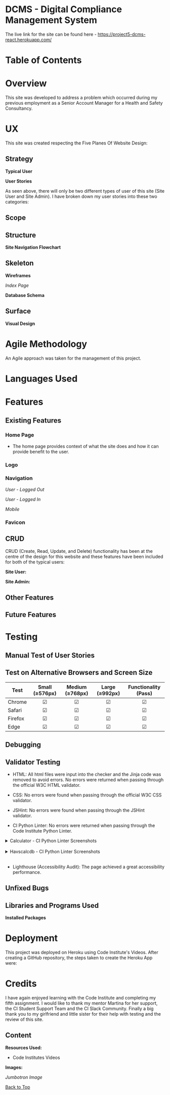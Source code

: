 # DCMS - Digital Compliance Management System

<!-- ![Am I Responsive Image](static/readme_images/am_i_responsive.jpg) -->

The live link for the site can be found here - https://project5-dcms-react.herokuapp.com/

# Table of Contents
<!-- - [Overview](#overview)
- [UX](#ux)
  - [Strategy](#strategy)
  - [Scope](#scope)
  - [Structure](#structure)
  - [Skeleton](#skeleton)
  - [Surface](#surface)
- [Languages Used](#languages-used)
- [Features](#features)
  - [Existing Features](#existing-features)
  - [CRUD](#crud)
  - [Other Features](#other-features)
  - [Future Features](#future-features)
- [Testing](#testing)
  - [Automated Testing](#automated-testing)
  - [Manual Test of User Stories](#manual-test-of-user-stories)
  - [Test on Alternative Browsers and Screen Size](#test-on-alternative-browsers-and-screen-size)
  - [Debugging](#debugging)
  - [Validator Testing](#validator-testing)
  - [Unfixed Bugs](#unfixed-bugs)
- [Libraries and Programs Used](#libraries-and-programs-used)
- [Deployment](#deployment)
- [Credits](#credits)
  - [Content](#content) -->

# Overview

This site was developed to address a problem which occurred during my previous employment as a Senior Account Manager for a Health and Safety Consultancy. 

# UX

This site was created respecting the Five Planes Of Website Design:

## Strategy

**Typical User**

<!-- *Site User*

A typical Site User would be a line manager responsible for the health and safety of their colleagues who are exposed to vibration as part of their duties. They will be required to assess the vibration risk exposed to their colleagues and will do this by completing a risk assessment. 

*Site Admin*

A typical Site Admin may be a Health and Safety Manager or a Director within a medium to large organisation whose employees are exposed to vibration as part of their duties. This company may have 100s of employees required to complete a vibration risk assessment on their behalf and/or have 100s of type of vibration equipment which their employees may use as part of their daily tasks. -->

**User Stories** 

As seen above, there will only be two different types of user of this site (Site User and Site Admin). I have broken down my user stories into these two categories:

<!-- *As a Site User:*

| Epic   |   ID   |      User Story     |  Story Points |
|--------|:------:|:--------------------|:-------------:|
|Calculator|1A|**View Calculator**: I can View the Calculator so that I can start to assess the vibration exposure of a new task.|4|
||1B|**Add Equipment to Calculator**: I can Add Equipment to a new Project so that I can include the equipment being used during a task to then assess the vibration exposure.|2|
||1C|**View Calculator Equipment Details**: I can View Calculator Equipment Details so that I can view the partial exposure limits of the item.|3|
||1D|**Edit Equipment Details in Calculator**: I can Edit Equipment Details in an Existing Project so that I can update equipment details where the duration of use has changed.|2|
||1E|**Delete Equipment in Calculator**: I can Delete Equipment in an Existing Project so that I can remove equipment which my no longer be used in a task.|2|
||1F|**Reset Calculator**: I can Reset Calculator so that I can assess a new task.|1|
||1G|**Calculate Exposure Details**: I can Calculate Exposure Details so that I can assess the overall exposure to vibration of a task.|3|
|Equipment (Site User)|2A|**View Equipment List**: I can View the Equipment List so that I can ensure the equipment needed for their calculation us available.|4|
||2B|**View Equipment Details**: I can View Equipment Details so that I can view the exposure limits of various items and decide which equipment is the safest to use.|3|
|Supplementary Site Features|3A|**Account Registration**: I can Register an Account so that I can access the system to assess a task with the calculator.|4|
||3B|**Equipment Pagination**: I can View a Paginated List of Equipment so that I can easily find equipment and view it's details.|1|

*As a Site Admin:*

| Epic   |   ID   |      User Story     |  Story Points |
|--------|:------:|:--------------------|:-------------:|
|Equipment (Site Admin)|4A|**Add equipment**: I can Add Equipment so that It is available for a user to included it within a calculator.|3|
||4B|**Edit Equipment Details**: I can Edit Equipment Details so that The most up to date information is available to the user.|1|
||4C|**Delete Equipment**: I can Delete Equipment so that It is no longer available to be used in a calculator.|1|
||4D|**Add Categories**: I can Add a Category so that It is available to be allocated to equipment.|3|
||4E|**Edit Categories**: I can Edit a Category so that The correct category can be allocated to equipment.|1|
||4F|**Delete Categories**: I can Delete a Category so that It is no longer available to be allocated to equipment.|1| -->

<!-- The objectives of this site are to:

- Make it quicker and easier for the user to assess a vibration task as all of the information is in a central accessible place
- Improve the users selection of equipment as they are able to decide to use a tool with a lower magnitude now that this information is available to them
- Reduce mistakes from potentially transferring incorrect information from testing reports or manufacturer's instructions
- Improve the uptake of employees assessing their vibration tasks given all of the information will be available to them and it easy to use
- Create a place for the management of company equipment. The database provides a central database of tools so the company is aware of what is being used within the business.  -->

## Scope

<!-- An MVP (Minimum Viable Product) approach was taken to the development of this site. The main features deemed as basic requirements for this site where:

- Account Registration
- CRUD Functionality (Both Site User and Site Admin)
- Device Responsiveness

For detailed explanation of all existing features see [Existing Features](#existing-features). While [Future Features](#future-features) where still within the possible scope of this project, they were deemed unnecessary at this point in time. -->

## Structure

**Site Navigation Flowchart**

<!-- ![Flowchart](static/readme_images/flowchart.jpg) -->

## Skeleton

**Wireframes**

*Index Page*

<!-- ![Index Page Wireframe](static/readme_images/index_wireframe.jpg) -->

**Database Schema**

<!-- After initially setting out all of the information required for the site, I used data normalisation to structure each relational model to help reduce data redundancy and improve data integrity.

![Database Schema](static/readme_images/data_schema.jpg)

*Class Functions and JavaScript Functions*

To further improve data integrity, I decided to create class functions which calculated data values rather than storing this information in each model. As the user was able to update instances within the models which the outcome of the class function calculations were dependant on, keeping these separate from the model meant that only one instance within the model required updating.

This is also inclusive of the JavaScript Functions which update the users calculator page. These functions have been written in JavaScript rather than in the Django Calculator Model as the information required for these calculations can be multiple instances of equipment in users calculator. -->

## Surface

**Visual Design**

<!-- I selected 'Raleway' as the main font style to keep the website simple. The logo font of 'Permanent Marker' was used to add some style to the site. This font has also been used for the text links in the nav and for headings to maintain design continuity.

The heading background colour of light blue (rgb(108, 171, 221)) was also selected to keep with the minimalist style. I wanted to keep the main background white but then use the colours of the heading background for table headings to ensure that they were the main central focus of the page. Different colours have been used for the buttons on the site to make these easily distinguishable.

Icons were added to buttons throughout the site to aid the understanding of the functionality of that button. -->

# Agile Methodology

An Agile approach was taken for the management of this project. 

<!-- - User stories were written for each of the sites features. These included details of both acceptance criteria and the a list of tasks required to complete them.
- The user stories where then managed in a Kanban board which was created in [GitHub Projects](https://github.com/users/TuckerFaulk/projects/4/views/1?visibleFields=%5B%22Title%22%2C%22Assignees%22%2C%22Status%22%2C%22Labels%22%2C%22Milestone%22%5D). The kanban board was split into three columns: To do, In Progress, and Done.
- User stories were then prioritized with the MoSCoW approach and labels where used to manage this. -->

# Languages Used

<!-- - HTML
- CSS
- JavaScript
- JQuery
- Python
- Django
- Unittest (Django’s unit tests Python standard library module)
- SQL (PostgreSQL) -->

# Features

## Existing Features

### Home Page

- The home page provides context of what the site does and how it can provide benefit to the user.

<!-- ![Home Page](static/readme_images/home-page.jpg) -->

### Logo

<!-- ![Logo](static/readme_images/logo.jpg) -->

### Navigation

*User - Logged Out*

<!-- ![Navigation](static/readme_images/navbar_logged_out.jpg) -->

*User - Logged In*

<!-- ![Navigation - User Logged In](static/readme_images/navbar_logged_in.jpg) -->

*Mobile*

<!-- ![Navigation - Mobile](static/readme_images/navbar_mobile.jpg) -->

### Favicon

<!-- ![Favicon](static/readme_images/android-chrome-192x192.png) -->





## CRUD

CRUD (Create, Read, Update, and Delete) functionality has been at the centre of the design for this website and these features have been included for both of the typical users:

**Site User:**

<!-- - CREATE: A site user can add equipment to their calculator
- READ: A site user can view equipment details in their calculator and also in the equipment list
- UPDATE: A site user can edit details of equipment in their calculator
- DELETE: A site user can delete equipment from their calculator -->

**Site Admin:**

<!-- - CREATE: A site admin can add equipment/categories to the equipment/categories list through the admin site
- READ: A site admin can view details of equipment in the equipment list through the admin site
- UPDATE: A site admin can edit equipment/categories in the equipment/categories list through the admin site
- DELETE: A site admin can delete equipment/categories from the equipment/categories list through the admin site -->

## Other Features


## Future Features

<!-- - **Add Projects:** As a Site User I can Add a Project so that instead of resetting my calculator for a new task, I can create a new project and add to a new calculator (saving ones previously created to go back to). -->

# Testing

## Manual Test of User Stories



## Test on Alternative Browsers and Screen Size

|   Test   |   Small (≥576px) |  Medium (≥768px)   |   Large (≥992px)   |   Functionality (Pass)   |
|----------|:----------------:|:------------------:|:------------------:|:------------------------:|
|Chrome    |      ☑           |         ☑         |         ☑         |            ☑             |
|Safari    |      ☑           |         ☑         |         ☑         |            ☑             |
|Firefox   |      ☑           |         ☑         |         ☑         |            ☑             |
|Edge      |      ☑           |         ☑         |         ☑         |            ☑             |

## Debugging



## Validator Testing

- HTML: All html files were input into the checker and the Jinja code was removed to avoid errors. No errors were returned when passing through the official W3C HTML validator. 

<!-- ![HTML W3C Validator](static/readme_images/html-w3c-validator.jpg) -->

- CSS: No errors were found when passing through the official W3C CSS validator.

<!-- ![CSS W3C Validator](static/readme_images/css-validation.jpg) -->

- JSHint: No errors were found when passing through the JSHint validator.

<!-- ![JSHint](static/readme_images/jshint.jpg) -->

- CI Python Linter: No errors were returned when passing through the Code Institute Python Linter.

<details>
<summary>Calculator - CI Python Linter Screenshots</summary>

<!-- *admin.py*

![Admin - CI Python Linter](static/readme_images/admin-ci-linter.jpg)

*apps.py*

![Apps - CI Python Linter](static/readme_images/apps-ci-linter.jpg)

*forms.py*

![Forms - CI Python Linter](static/readme_images/forms-ci-linter.jpg)

*models.py*

![Models - CI Python Linter](static/readme_images/models-ci-linter.jpg)

*urls.py*

![URLs - CI Python Linter](static/readme_images/urls-ci-linter.jpg)

*views.py*

![Views - CI Python Linter](static/readme_images/views-ci-linter.jpg) -->

</details>
<br/>
<details>
<summary>Havscalcdb - CI Python Linter Screenshots</summary>

*urls.py*

<!-- ![URLs - CI Python Linter](static/readme_images/urls-havscalcdb-ci-linter.jpg) -->

</details>
<br/>

- Lighthouse (Accessibility Audit): The page achieved a great accessibility performance.

<!-- ![Lighthouse Accessibility Audit](static/readme_images/lighthouse.jpg) -->

## Unfixed Bugs



## Libraries and Programs Used

<!-- - Github: Store Repository
- Gitpod: IDE
- Heroku: Site Deployment
- Cloudinary: Serving static media files
- ElephantSQL: PostgreSQL database hosting
- Google Chrome, Microsoft Edge, Mozilla Firefox, Safari: Site testing on alternative browsers
- Chrome Dev Tools: Debugging and CSS testing of the site
- Microsoft OneNote: Planning notes for the project
- Microsoft Whiteboard: Developing wireframes
- Am I Responsive: Screenshots of the final project for the README file
- Lucid Charts: Planning the site process with a flow diagram
- Adobe Photoshop: Photo editing
- Bootstrap: CSS Styling
- Google Fonts: for the font families
- Font Awesome: to add icons to the site
- Real Favicon Generator: Creating Favicon -->

**Installed Packages**

<!-- - Cloudinary (1.30.0)
- Dj-database-url (0.5.0)
- Django (3.2.16)
- Django-allauth (0.51.0)
- Django-crispy-forms (1.14.0)
- Gunicorn (20.1.0)
- Psycopg2 (2.9.5)
- Coverage (7.0.5) -->

# Deployment

This project was deployed on Heroku using Code Institute's Videos. After creating a GitHub repository, the steps taken to create the Heroku App were:

# Credits

I have again enjoyed learning with the Code Institute and completing my fifth assignment. I would like to thank my mentor Martina for her support, the CI Student Support Team and the CI Slack Community. Finally a big thank you to my girlfriend and little sister for their help with testing and the review of this site.

## Content

**Resources Used:**

- Code Institutes Videos

**Images:**

*Jumbotron Image*

<!-- - [Jackhammer](https://www.istockphoto.com/photo/working-on-a-road-construction-gm164526286-23495173) -->



[Back to Top](#table-of-contents)